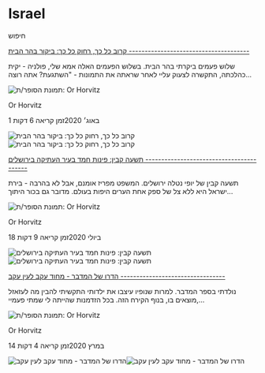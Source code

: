 # Israel

חיפוש

[קרוב כל כך, רחוק כל כך: ביקור בהר הבית
--------------------------------------](https://www.orhorvitztravel.com/post/tamplemount)

שלוש פעמים ביקרתי בהר הבית. בשלוש הפעמים האלה אמא שלי, פולניה - יקית כהלכתה, התקשרה לצעוק עליי לאחר שראתה את התמונות - "השתגעת? אתה רוצה...

![תמונת הסופר/ת: Or Horvitz]()

Or Horvitz

1 באוג׳ 2020זמן קריאה 6 דקות

![קרוב כל כך, רחוק כל כך: ביקור בהר הבית ](https://static.wixstatic.com/media/4e19df_ab0554e1de714e558417f6ee39ca6ed0~mv2.jpg/v1/fill/w_333,h_250,fp_0.50_0.50,q_30,blur_30,enc_avif,quality_auto/4e19df_ab0554e1de714e558417f6ee39ca6ed0~mv2.webp)![קרוב כל כך, רחוק כל כך: ביקור בהר הבית ](https://static.wixstatic.com/media/4e19df_ab0554e1de714e558417f6ee39ca6ed0~mv2.jpg/v1/fill/w_454,h_341,fp_0.50_0.50,q_90,enc_avif,quality_auto/4e19df_ab0554e1de714e558417f6ee39ca6ed0~mv2.webp)

[תשעה קבין: פינות חמד בעיר העתיקה בירושלים
-----------------------------------------](https://www.orhorvitztravel.com/post/oldcityofjerusalem)

תשעה קבין של יופי נטלה ירושלים. המשפט מפריז אומנם, אבל לא בהרבה - בירת ישראל היא ללא צל של ספק אחת הערים היפות בעולם. מדובר גם בכור היתוך...

![תמונת הסופר/ת: Or Horvitz]()

Or Horvitz

18 ביולי 2020זמן קריאה 9 דקות

![תשעה קבין: פינות חמד בעיר העתיקה בירושלים ](https://static.wixstatic.com/media/4e19df_0431290b27654b94b35ac37b0d3ae0eb~mv2.jpg/v1/fill/w_333,h_250,fp_0.50_0.50,q_30,blur_30,enc_avif,quality_auto/4e19df_0431290b27654b94b35ac37b0d3ae0eb~mv2.webp)![תשעה קבין: פינות חמד בעיר העתיקה בירושלים ](https://static.wixstatic.com/media/4e19df_0431290b27654b94b35ac37b0d3ae0eb~mv2.jpg/v1/fill/w_454,h_341,fp_0.50_0.50,q_90,enc_avif,quality_auto/4e19df_0431290b27654b94b35ac37b0d3ae0eb~mv2.webp)

[הדרו של המדבר - מחוד עקב לעין עקב
---------------------------------](https://www.orhorvitztravel.com/post/hodakeveinakev)

נולדתי בספר המדבר. למרות שנופיו עיצבו את ילדותי התקשיתי להבין מה לעזאזל מוצאים בו, בנוף הקירח הזה. בכל הזדמנות שהייתה לי שמתי פעמיי,...

![תמונת הסופר/ת: Or Horvitz]()

Or Horvitz

14 במרץ 2020זמן קריאה 4 דקות

![הדרו של המדבר - מחוד עקב לעין עקב ](https://static.wixstatic.com/media/4e19df_406b5f2e915541f2b613b5b4907d012b~mv2.jpg/v1/fill/w_333,h_250,fp_0.50_0.50,q_30,blur_30,enc_avif,quality_auto/4e19df_406b5f2e915541f2b613b5b4907d012b~mv2.webp)![הדרו של המדבר - מחוד עקב לעין עקב ](https://static.wixstatic.com/media/4e19df_406b5f2e915541f2b613b5b4907d012b~mv2.jpg/v1/fill/w_454,h_341,fp_0.50_0.50,q_90,enc_avif,quality_auto/4e19df_406b5f2e915541f2b613b5b4907d012b~mv2.webp)